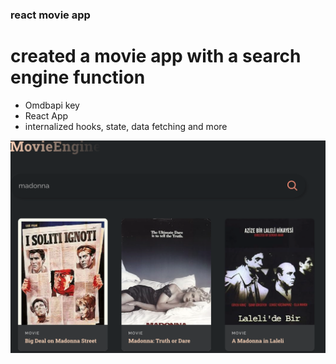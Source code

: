 ### react movie app

# created a movie app with a search engine function
- Omdbapi key
- React App
- internalized hooks, state, data fetching and more

![Alt text](MovieApp_Madonna.png)